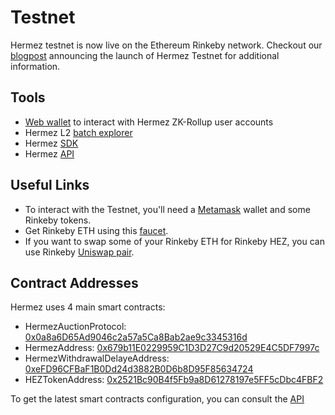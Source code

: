# Testnet
Hermez testnet is now live on the Ethereum Rinkeby network. Checkout our [blogpost](https://blog.hermez.io/hermez-testnet-is-now-public/) announcing the launch of Hermez Testnet for additional information.

## Tools
- [Web wallet](https://wallet.testnet.hermez.io/login) to interact with Hermez ZK-Rollup user accounts
- Hermez L2 [batch explorer](https://explorer.testnet.hermez.io/)
- Hermez [SDK](https://github.com/hermeznetwork/hermezjs)
- Hermez [API](https://api.testnet.hermez.io/)

## Useful Links
- To interact with the Testnet, you'll need a [Metamask](https://metamask.io/) wallet and some Rinkeby tokens.
- Get Rinkeby ETH using this [faucet](ttps://faucet.rinkeby.io/).
- If you want to swap some of your Rinkeby ETH for Rinkeby HEZ, you can use Rinkeby [Uniswap pair](https://app.uniswap.org/#/swap?outputCurrency=0x2521Bc90B4f5Fb9a8D61278197e5FF5cDbc4FBF2).

## Contract Addresses
Hermez uses 4 main smart contracts:
- HermezAuctionProtocol: [0x0a8a6D65Ad9046c2a57a5Ca8Bab2ae9c3345316d](https://rinkeby.etherscan.io/address/0x0a8a6D65Ad9046c2a57a5Ca8Bab2ae9c3345316d)
- HermezAddress: [0x679b11E0229959C1D3D27C9d20529E4C5DF7997c](https://rinkeby.etherscan.io/address/0x679b11E0229959C1D3D27C9d20529E4C5DF7997c)
- HermezWithdrawalDelayeAddress: [0xeFD96CFBaF1B0Dd24d3882B0D6b8D95F85634724](https://rinkeby.etherscan.io/address/0xeFD96CFBaF1B0Dd24d3882B0D6b8D95F85634724)
- HEZTokenAddress: [0x2521Bc90B4f5Fb9a8D61278197e5FF5cDbc4FBF2](https://rinkeby.etherscan.io/address/0x2521Bc90B4f5Fb9a8D61278197e5FF5cDbc4FBF2)

To get the latest smart contracts configuration, you can consult the [API](https://api.testnet.hermez.io/config)
